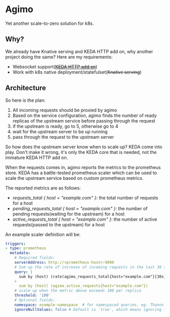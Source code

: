 # Agimo

Yet another scale-to-zero solution for k8s.

## Why?

We already have Knative serving and KEDA HTTP add on, why another project doing the same? Here are my requirements:

- Websocket support([~~KEDA HTTP add on~~](https://github.com/kedacore/http-add-on/issues/654))
- Work with k8s native deployment/statefulset(~~Knative serving~~)

## Architecture

So here is the plan:

1. All incoming requests should be proxied by agimo
2. Based on the service configuration, agimo finds the number of ready replicas of the upstream service before passing through the request
3. if the upstream is ready, go to 5, otherwise go to 4
4. wait for the upstream server to be up running
5. pass through the request to the upstream server

So how does the upstream server know when to scale up? KEDA come into play. Don't make it wrong, it's only the KEDA core that is needed, not the immature KEDA HTTP add on.

When the requests comes in, agimo reports the metrics to the prometheus store. KEDA has a battle-tested prometheus scaler which can be used to scale the upstream service based on custom prometheus metrics.

The reported metrics are as follows:

- *requests_total { host = "example.com" }*: the total number of requests for a host
- *pending_requests_total { host = "example.com" }*: the number of pending requests(waiting for the upstream) for a host
- *active_requests_total { host = "example.com" }*: the number of active requests(passed to the upstream) for a host

An example scaler definition will be:

```yaml
triggers:
- type: prometheus
  metadata:
    # Required fields:
    serverAddress: http://<prometheus-host>:9090
    # Sum up the rate of increase of incoming requests in the last 30 seconds and ongoing requests(WebSocket)
    query: |
      sum by (host) (rate(agimo_requests_total{host="example.com"}[30s]))
    +
      sum by (host) (agimo_active_requests{host="example.com"})    
    # scale up when the metric above exceeds 100 per replica
    threshold: '100'
    # Optional fields:
    namespace: example-namespace  # for namespaced queries, eg. Thanos
    ignoreNullValues: false # Default is `true`, which means ignoring the empty value list from Prometheus. Set to `false` the scaler will return error when Prometheus target is lost
```
